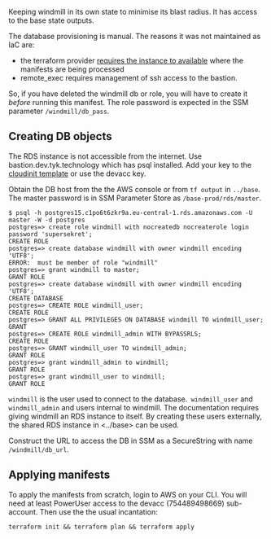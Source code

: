 Keeping windmill in its own state to minimise its blast radius. It has access to the base state outputs.

The database provisioning is manual. The reasons it was not maintained as IaC are:
- the terraform provider [requires the instance to available](https://github.com/cyrilgdn/terraform-provider-postgresql/issues/81) where the manifests are being processed
- remote_exec requires management of ssh access to the bastion.

So, if you have deleted the windmill db or role, you will have to create it _before_ running this manifest. The role password is expected in the SSM parameter `/windmill/db_pass`.

## Creating DB objects
The RDS instance is not accessible from the internet. Use bastion.dev.tyk.technology which has psql installed. Add your key to the [cloudinit template](https://github.com/TykTechnologies/tyk-ci/blob/master/infra/bastion-cloudinit.yaml.tftpl#L19) or use the devacc key.

Obtain the DB host from the the AWS console or from `tf output` in `../base`. The master password is in SSM Parameter Store as `/base-prod/rds/master`.

```shellsession
$ psql -h postgres15.c1po6t6zkr9a.eu-central-1.rds.amazonaws.com -U master -W -d postgres
postgres=> create role windmill with nocreatedb nocreaterole login password 'supersekret';
CREATE ROLE
postgres=> create database windmill with owner windmill encoding 'UTF8';
ERROR:  must be member of role "windmill"
postgres=> grant windmill to master;
GRANT ROLE
postgres=> create database windmill with owner windmill encoding 'UTF8';
CREATE DATABASE
postgres=> CREATE ROLE windmill_user;
CREATE ROLE
postgres=> GRANT ALL PRIVILEGES ON DATABASE windmill TO windmill_user;
GRANT
postgres=> CREATE ROLE windmill_admin WITH BYPASSRLS;
CREATE ROLE
postgres=> GRANT windmill_user TO windmill_admin;
GRANT ROLE
postgres=> grant windmill_admin to windmill;
GRANT ROLE
postgres=> grant windmill_user to windmill;
GRANT ROLE
```

`windmill` is the user used to connect to the database.` windmill_user` and `windmill_admin` and users internal to windmill. The documentation requires giving windmill an RDS instance to itself. By creating these users externally, the shared RDS instance in <../base> can be used.

Construct the URL to access the DB in SSM as a SecureString with name `/windmill/db_url`. 

## Applying manifests
To apply the manifests from scratch, login to AWS on your CLI. You will need at least PowerUser access to the devacc (754489498669) sub-account. Then use the the usual incantation:

```
terraform init && terraform plan && terraform apply
```
